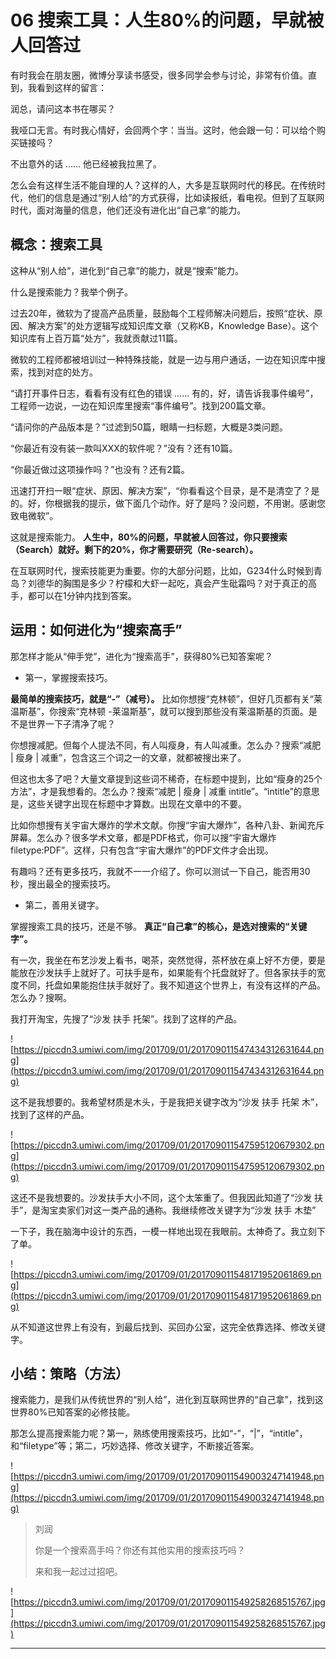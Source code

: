 # 06 搜索工具：人生80%的问题，早就被人回答过

有时我会在朋友圈，微博分享读书感受，很多同学会参与讨论，非常有价值。直到，我看到这样的留言：

润总，请问这本书在哪买？

我哑口无言。有时我心情好，会回两个字：当当。这时，他会跟一句：可以给个购买链接吗？

不出意外的话 …… 他已经被我拉黑了。

怎么会有这样生活不能自理的人？这样的人，大多是互联网时代的移民。在传统时代，他们的信息是通过“别人给”的方式获得，比如读报纸，看电视。但到了互联网时代，面对海量的信息，他们还没有进化出“自己拿”的能力。

## 概念：搜索工具

这种从“别人给”，进化到“自己拿”的能力，就是“搜索”能力。

什么是搜索能力？我举个例子。

过去20年，微软为了提高产品质量，鼓励每个工程师解决问题后，按照“症状、原因、解决方案”的处方逻辑写成知识库文章（又称KB，Knowledge Base）。这个知识库有上百万篇“处方”，我就贡献过11篇。

微软的工程师都被培训过一种特殊技能，就是一边与用户通话，一边在知识库中搜索，找到对症的处方。

“请打开事件日志，看看有没有红色的错误 …… 有的，好，请告诉我事件编号”，工程师一边说，一边在知识库里搜索“事件编号”。找到200篇文章。

“请问你的产品版本是？”过滤到50篇，眼睛一扫标题，大概是3类问题。

“你最近有没有装一款叫XXX的软件呢？”没有？还有10篇。

“你最近做过这项操作吗？”也没有？还有2篇。

迅速打开扫一眼“症状、原因、解决方案”，“你看看这个目录，是不是清空了？是的。好，你根据我的提示，做下面几个动作。好了是吗？没问题，不用谢。感谢您致电微软”。

这就是搜索能力。 **人生中，80%的问题，早就被人回答过，你只要搜索（Search）就好。剩下的20%，你才需要研究（Re-search）。**

在互联网时代，搜索技能更为重要。你的大部分问题，比如，G234什么时候到青岛？刘德华的胸围是多少？柠檬和大虾一起吃，真会产生砒霜吗？对于真正的高手，都可以在1分钟内找到答案。

## 运用：如何进化为“搜索高手”

那怎样才能从“伸手党”，进化为“搜索高手”，获得80%已知答案呢？

* 第一，掌握搜索技巧。

 **最简单的搜索技巧，就是“-”（减号）。** 比如你想搜“克林顿”，但好几页都有关“莱温斯基”，你搜索“克林顿 -莱温斯基”，就可以搜到那些没有莱温斯基的页面。是不是世界一下子清净了呢？

你想搜减肥。但每个人提法不同，有人叫瘦身，有人叫减重。怎么办？搜索“减肥 | 瘦身 | 减重”，包含这三个词之一的文章，就都被搜出来了。

但这也太多了吧？大量文章提到这些词不稀奇，在标题中提到，比如“瘦身的25个方法”，才是我想看的。怎么办？搜索“减肥 | 瘦身 | 减重 intitle”。“intitle”的意思是，这些关键字出现在标题中才算数。出现在文章中的不要。

比如你想搜有关宇宙大爆炸的学术文献。你搜“宇宙大爆炸”，各种八卦、新闻充斥屏幕。怎么办？很多学术文章，都是PDF格式，你可以搜“宇宙大爆炸 filetype:PDF”。这样，只有包含“宇宙大爆炸”的PDF文件才会出现。

有趣吗？还有更多技巧，我就不一一介绍了。你可以测试一下自己，能否用30秒，搜出最全的搜索技巧。

* 第二，善用关键字。

掌握搜索工具的技巧，还是不够。 **真正“自己拿”的核心，是选对搜索的“关键字”。**

有一次，我坐在布艺沙发上看书，喝茶，突然觉得，茶杯放在桌上好不方便，要是能放在沙发扶手上就好了。可扶手是布，如果能有个托盘就好了。但各家扶手的宽度不同，托盘如果能抱住扶手就好了。我不知道这个世界上，有没有这样的产品。怎么办？搜啊。

我打开淘宝，先搜了“沙发 扶手 托架”。找到了这样的产品。

![https://piccdn3.umiwi.com/img/201709/01/201709011547434312631644.png](https://piccdn3.umiwi.com/img/201709/01/201709011547434312631644.png)

这不是我想要的。我希望材质是木头，于是我把关键字改为“沙发 扶手 托架 木”，找到了这样的产品。

![https://piccdn3.umiwi.com/img/201709/01/201709011547595120679302.png](https://piccdn3.umiwi.com/img/201709/01/201709011547595120679302.png)

这还不是我想要的。沙发扶手大小不同，这个太笨重了。但我因此知道了“沙发 扶手”，是淘宝卖家们对这一类产品的通称。我继续修改关键字为“沙发 扶手 木垫”

一下子，我在脑海中设计的东西，一模一样地出现在我眼前。太神奇了。我立刻下了单。

![https://piccdn3.umiwi.com/img/201709/01/201709011548171952061869.png](https://piccdn3.umiwi.com/img/201709/01/201709011548171952061869.png)

从不知道这世界上有没有，到最后找到、买回办公室，这完全依靠选择、修改关键字。

## 小结：策略（方法）

搜索能力，是我们从传统世界的“别人给”，进化到互联网世界的“自己拿”，找到这世界80%已知答案的必修技能。

那怎么提高搜索能力呢？第一，熟练使用搜索技巧，比如“-”，“|”，“intitle”，和“filetype”等；第二，巧妙选择、修改关键字，不断接近答案。

![https://piccdn3.umiwi.com/img/201709/01/201709011549003247141948.png](https://piccdn3.umiwi.com/img/201709/01/201709011549003247141948.png)

> 刘润
> 
> 你是一个搜索高手吗？你还有其他实用的搜索技巧吗？
> 
> 来和我一起过过招吧。

![https://piccdn3.umiwi.com/img/201709/01/201709011549258268515767.jpg](https://piccdn3.umiwi.com/img/201709/01/201709011549258268515767.jpg)

---
